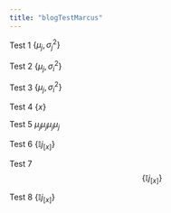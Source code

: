 ```yaml
---
title: "blogTestMarcus"
---
```

Test 1 $\lbrace\mu_j,\sigma^2_j\rbrace$

Test 2 $\lbrace \mu_j, \sigma^2_i \rbrace$ 

Test 3 $\lbrace \mu_{j}, \sigma^2_{i} \rbrace$ 

Test 4 $\{x\}$

Test 5 $\mu_j \mu_j {\mu_j} \mu_{j}$

Test 6 $\lbrace \mathbb{I}j_[x]\rbrace$

Test 7 $$\lbrace \mathbb{I}j_[x]\rbrace$$

Test 8 $\{\mathbb{I}j_[x]\}$

